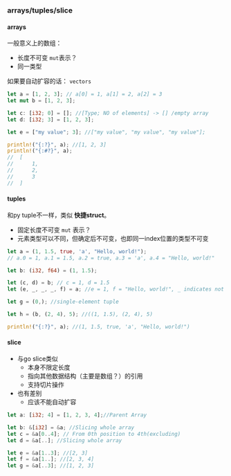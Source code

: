 ### arrays/tuples/slice

#### arrays

一般意义上的数组：
* 长度不可变
  `mut`表示？
* 同一类型

如果要自动扩容的话： `vectors`

```rust
let a = [1, 2, 3]; // a[0] = 1, a[1] = 2, a[2] = 3
let mut b = [1, 2, 3];

let c: [i32; 0] = []; //[Type; NO of elements] -> [] /empty array
let d: [i32; 3] = [1, 2, 3];

let e = ["my value"; 3]; //["my value", "my value", "my value"];

println!("{:?}", a); //[1, 2, 3]
println!("{:#?}", a);
//  [
//      1,
//      2,
//      3
//  ]
```

#### tuples

和py tuple不一样，类似 **快捷struct**。

* 固定长度不可变
  `mut` 表示？
* 元素类型可以不同，但确定后不可变，也即同一index位置的类型不可变

```rust
let a = (1, 1.5, true, 'a', "Hello, world!");
// a.0 = 1, a.1 = 1.5, a.2 = true, a.3 = 'a', a.4 = "Hello, world!"

let b: (i32, f64) = (1, 1.5);

let (c, d) = b; // c = 1, d = 1.5
let (e, _, _, _, f) = a; //e = 1, f = "Hello, world!", _ indicates not interested of that item

let g = (0,); //single-element tuple

let h = (b, (2, 4), 5); //((1, 1.5), (2, 4), 5)

println!("{:?}", a); //(1, 1.5, true, 'a', "Hello, world!")
```

#### slice

* 与go slice类似
  * 本身不限定长度
  * 指向其他数据结构（主要是数组？）的引用
  * 支持切片操作
* 也有差别
  * 应该不能自动扩容

```rust
let a: [i32; 4] = [1, 2, 3, 4];//Parent Array

let b: &[i32] = &a; //Slicing whole array
let c = &a[0..4]; // From 0th position to 4th(excluding)
let d = &a[..]; //Slicing whole array

let e = &a[1..3]; //[2, 3]
let f = &a[1..]; //[2, 3, 4]
let g = &a[..3]; //[1, 2, 3]
```